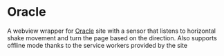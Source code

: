 # Oracle

A webview wrapper for [Oracle](https://github.com/ldriko/oracle) site with a sensor that listens to horizontal shake movement and turn the page based on the direction.
Also supports offline mode thanks to the service workers provided by the site
